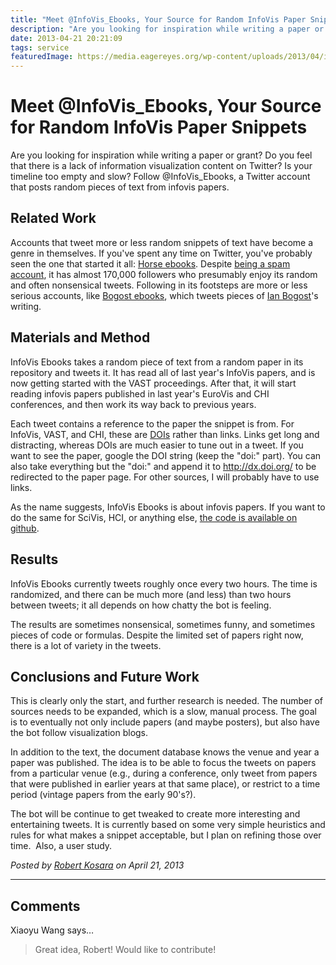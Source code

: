 ```yaml
---
title: "Meet @InfoVis_Ebooks, Your Source for Random InfoVis Paper Snippets"
description: "Are you looking for inspiration while writing a paper or grant? Do you feel that there is a lack of information visualization content on Twitter? Is your timeline too empty and slow? Follow @InfoVis_Ebooks, a Twitter account that posts random pieces of text from infovis papers."
date: 2013-04-21 20:21:09
tags: service
featuredImage: https://media.eagereyes.org/wp-content/uploads/2013/04/infovis-template.png
---
```


# Meet @InfoVis_Ebooks, Your Source for Random InfoVis Paper Snippets

Are you looking for inspiration while writing a paper or grant? Do you feel that there is a lack of information visualization content on Twitter? Is your timeline too empty and slow? Follow @InfoVis_Ebooks, a Twitter account that posts random pieces of text from infovis papers.

## Related Work

Accounts that tweet more or less random snippets of text have become a genre in themselves. If you've spent any time on Twitter, you've probably seen the one that started it all: <a href="https://twitter.com/Horse_ebooks">Horse ebooks</a>. Despite <a href="http://en.wikipedia.org/wiki/Horse_ebooks">being a spam account</a>, it has almost 170,000 followers who presumably enjoy its random and often nonsensical tweets. Following in its footsteps are more or less serious accounts, like <a href="https://twitter.com/bogost_ebooks">Bogost ebooks</a>, which tweets pieces of <a href="http://www.bogost.com">Ian Bogost</a>'s writing.

## Materials and Method

InfoVis Ebooks takes a random piece of text from a random paper in its repository and tweets it. It has read all of last year's InfoVis papers, and is now getting started with the VAST proceedings. After that, it will start reading infovis papers published in last year's EuroVis and CHI conferences, and then work its way back to previous years.

Each tweet contains a reference to the paper the snippet is from. For InfoVis, VAST, and CHI, these are <a href="http://en.wikipedia.org/wiki/Digital_object_identifier">DOIs</a> rather than links. Links get long and distracting, whereas DOIs are much easier to tune out in a tweet. If you want to see the paper, google the DOI string (keep the "doi:" part). You can also take everything but the "doi:" and append it to http://dx.doi.org/ to be redirected to the paper page. For other sources, I will probably have to use links.

As the name suggests, InfoVis Ebooks is about infovis papers. If you want to do the same for SciVis, HCI, or anything else, <a href="https://github.com/eagereyes/InfoVis_Ebooks">the code is available on github</a>.

## Results

InfoVis Ebooks currently tweets roughly once every two hours. The time is randomized, and there can be much more (and less) than two hours between tweets; it all depends on how chatty the bot is feeling.

The results are sometimes nonsensical, sometimes funny, and sometimes pieces of code or formulas. Despite the limited set of papers right now, there is a lot of variety in the tweets.

## Conclusions and Future Work

This is clearly only the start, and further research is needed. The number of sources needs to be expanded, which is a slow, manual process. The goal is to eventually not only include papers (and maybe posters), but also have the bot follow visualization blogs.

In addition to the text, the document database knows the venue and year a paper was published. The idea is to be able to focus the tweets on papers from a particular venue (e.g., during a conference, only tweet from papers that were published in earlier years at that same place), or restrict to a time period (vintage papers from the early 90's?).

The bot will be continue to get tweaked to create more interesting and entertaining tweets. It is currently based on some very simple heuristics and rules for what makes a snippet acceptable, but I plan on refining those over time.  Also, a user study.


_Posted by <a href="/about">Robert Kosara</a> on April 21, 2013_


<aside class="comments">

---
## Comments

Xiaoyu Wang says…
>	Great idea, Robert! Would like to contribute!

</aside>

